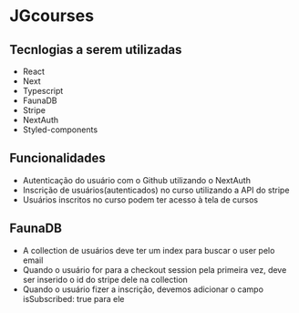 # JGcourses

## Tecnlogias a serem utilizadas

- React
- Next
- Typescript
- FaunaDB
- Stripe
- NextAuth
- Styled-components

## Funcionalidades

- Autenticação do usuário com o Github utilizando o NextAuth
- Inscrição de usuários(autenticados) no curso utilizando a API do stripe
- Usuários inscritos no curso podem ter acesso à tela de cursos

## FaunaDB

- A collection de usuários deve ter um index para buscar o user pelo email
- Quando o usuário for para a checkout session pela primeira vez, deve ser inserido o id do stripe dele na collection
- Quando o usuário fizer a inscrição, devemos adicionar o campo isSubscribed: true para ele